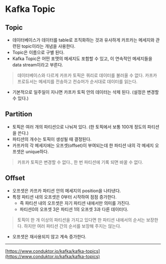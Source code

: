 # Kafka Topic
## Topic

- 데이터베이스가 데이터를 table로 조직화하는 것과 유사하게 카프카는 메세지와 관련된 topic이라는 개념을 사용한다.
- Topic은 이름으로 구별 된다.
- Kafka Topic은 어떤 포맷의 메세지도 포함할 수 있고, 이 연속적인 메세지들을 data stream이라고 부른다.

> 데이터베이스와 다르게 카프카 토픽은 쿼리로 데이터를 불러올 수 없다. 카프카 프로듀서는 메세지를 전송하고 컨슈머가 순서대로 데이터를 읽는다.

- 기본적으로 일주일이 지나면 카프카 토픽 안의 데이터는 삭제 된다. (설정은 변경할 수 있다.)

## Partition

- 토픽은 여러 개의 파티션으로 나눠져 있다. (한 토픽에서 보통 100개 정도의 파티션을 쓴다.)
- 파티션의 개수는 토픽이 생성될 때 결정된다.
- 카프카의 각 메세지에는 오프셋(offset)이 부여되는데 한 파티션 내의 각 메세지 오프셋은 unique하다.

> 카프카 토픽은 변경할 수 없다., 한 번 파티션에 기록 되면 바꿀 수 없다.


## Offset

- 오프셋은 카프카 파티션 안의 메세지의 position을 나타낸다.
- 특정 파티션 내의 오프셋은 0부터 시작하여 점점 증가한다.
    - 즉 파티션 내의 오프셋은 자기 파티션 내에서만 의미를 가진다.
    - 파티션0의 오프셋 3은 파티션 1의 오프셋 3과 다른 데이터다.

> 토픽이 한 개 이상의 파티션을 가지고 있다면 한 파티션 내에서의 순서는 보장한다. 하지만 여러 파티션 간의 순서를 보장해 주지는 않는다.

- 오프셋은 재사용되지 않고 계속 증가한다.

---

[https://www.conduktor.io/kafka/kafka-topics](https://www.conduktor.io/kafka/kafka-topics)
